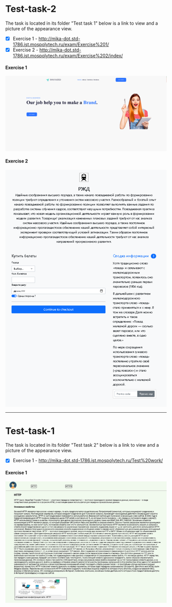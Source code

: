 # Test-task-2
The task is located in its folder "Test task 1" below is a link to view and a picture of the appearance view.

- [X] Exercise 1 - http://mika-dot.std-1786.ist.mospolytech.ru/exam/Exercise%201/
- [X] Exercise 2 - http://mika-dot.std-1786.ist.mospolytech.ru/exam/Exercise%202/index/

#### Exercise 1
![Exercise 1](https://github.com/Mika-dot/Test-task/blob/main/img/2.1.PNG)
#### Exercise 2
![Exercise 2](https://github.com/Mika-dot/Test-task/blob/main/img/2.2.PNG)

---
# Test-task-1
The task is located in its folder "Test task 2" below is a link to view and a picture of the appearance view.

- [X] Exercise 1 - http://mika-dot.std-1786.ist.mospolytech.ru/Test%20work/

#### Exercise 1
![Exercise 1](https://github.com/Mika-dot/Test-task/blob/main/img/1.PNG)

